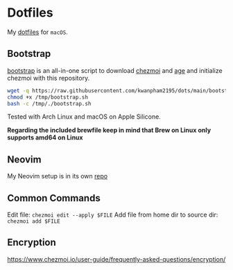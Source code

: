 # Dotfiles

My [dotfiles](https://wiki.archlinux.org/title/Dotfiles) for `macOS`.

## Bootstrap

[bootstrap](./bootstrap.sh) is an all-in-one script to download [chezmoi](https://www.chezmoi.io/) and [age](https://github.com/FiloSottile/age) and initialize chezmoi with this repository.

```sh
wget -q https://raw.githubusercontent.com/kwanpham2195/dots/main/bootstrap.sh -O /tmp/bootstrap.sh
chmod +x /tmp/bootstrap.sh
bash -c /tmp/./bootstrap.sh
```

Tested with Arch Linux and macOS on Apple Silicone.

**Regarding the included brewfile keep in mind that Brew on Linux only supports amd64 on Linux**

## Neovim

My Neovim setup is in its own [repo](https://github.com/kwanpham2195/nvim)

## Common Commands

Edit file: `chezmoi edit --apply $FILE`
Add file from home dir to source dir: `chezmoi add $FILE`

## Encryption

https://www.chezmoi.io/user-guide/frequently-asked-questions/encryption/
